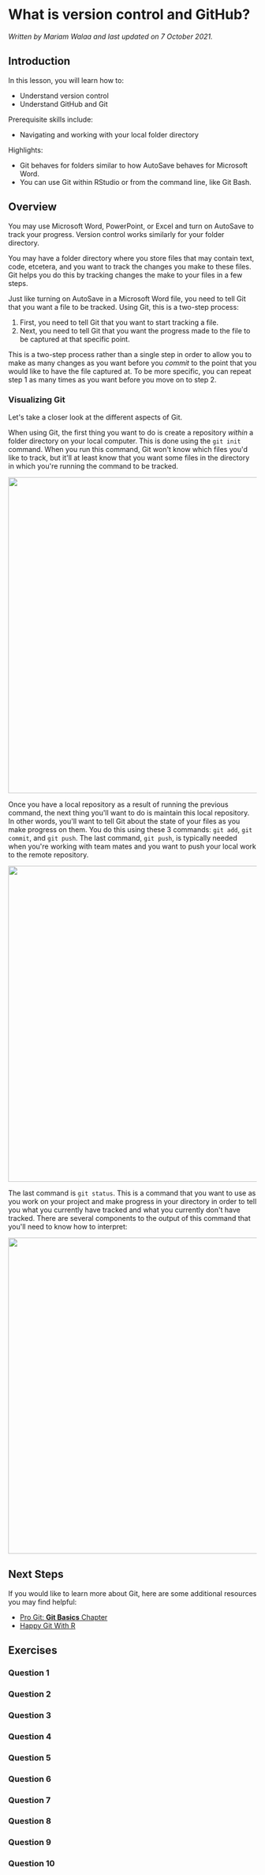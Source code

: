 


# What is version control and GitHub?

*Written by Mariam Walaa and last updated on 7 October 2021.*

## Introduction

In this lesson, you will learn how to:

- Understand version control
- Understand GitHub and Git

Prerequisite skills include:

- Navigating and working with your local folder directory

Highlights:

- Git behaves for folders similar to how AutoSave behaves for Microsoft Word.
- You can use Git within RStudio or from the command line, like Git Bash.

## Overview

You may use Microsoft Word, PowerPoint, or Excel and turn on AutoSave to track your
progress. Version control works similarly for your folder directory.

You may have a folder directory where you store files that may contain text, code,
etcetera, and you want to track the changes you make to these files. Git helps you do this
by tracking changes the make to your files in a few steps.

Just like turning on AutoSave in a Microsoft Word file, you need to tell Git that you want
a file to be tracked. Using Git, this is a two-step process:

1. First, you need to tell Git that you want to start tracking a file.
2. Next, you need to tell Git that you want the progress made to the file to be captured
at that specific point.

This is a two-step process rather than a single step in order to allow you to make as many
changes as you want before you _commit_ to the point that you would like to have the file
captured at. To be more specific, you can repeat step 1 as many times as you want before
you move on to step 2.

### Visualizing Git

Let's take a closer look at the different aspects of Git.

When using Git, the first thing you want to do is create a repository _within_ a folder
directory on your local computer. This is done using the `git init` command. When you run
this command, Git won't know which files you'd like to track, but it'll at least know that
you want some files in the directory in which you're running the command to be tracked.

<img src="images/64_git-init.PNG" width="640" />

Once you have a local repository as a result of running the previous command, the next
thing you'll want to do is maintain this local repository. In other words, you'll want to
tell Git about the state of your files as you make progress on them. You do this using
these 3 commands: `git add`, `git commit`, and `git push`. The last command, `git push`,
is typically needed when you're working with team mates and you want to push your local
work to the remote repository.

<img src="images/64_add-commit-push.PNG" width="640" />

The last command is `git status`. This is a command that you want to use as you work on
your project and make progress in your directory in order to tell you what you currently
have tracked and what you currently don't have tracked. There are several components to
the output of this command that you'll need to know how to interpret:

<img src="images/64_git-status.PNG" width="640" />

## Next Steps

If you would like to learn more about Git, here are some additional resources you may find
helpful:

- [Pro Git: **Git Basics** Chapter](https://git-scm.com/book/en/v2)
- [Happy Git With R](https://happygitwithr.com/)


## Exercises

### Question 1

### Question 2

### Question 3

### Question 4

### Question 5

### Question 6

### Question 7

### Question 8

### Question 9

### Question 10





